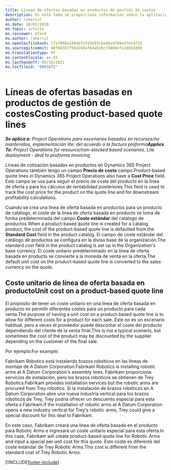 ```yaml
---
title: Líneas de ofertas basadas en productos de gestión de costes
description: En este tema se proporciona información sobre la aplicación de un precio de coste a una línea de oferta basada en producto.
author: ruhercul
ms.date: 10/01/2020
ms.topic: article
ms.reviewer: kfend
ms.author: ruhercul
ms.openlocfilehash: 1fa7896e249abfefd3e93cba4bad789e67e14f31
ms.sourcegitcommit: 40f68387f594180af64a5e5c748b6efa188bd300
ms.translationtype: HT
ms.contentlocale: es-ES
ms.lasthandoff: 05/10/2021
ms.locfileid: "6003472"
---
```

# <a name="costing-product-based-quote-lines"></a><span data-ttu-id="39043-103">Líneas de ofertas basadas en productos de gestión de costes</span><span class="sxs-lookup"><span data-stu-id="39043-103">Costing product-based quote lines</span></span>

<span data-ttu-id="39043-104">_**Se aplica a:** Project Operations para escenarios basados en recursos/no mantenidos, implementación lite: del acuerdo a la factura proforma_</span><span class="sxs-lookup"><span data-stu-id="39043-104">_**Applies To:** Project Operations for resource/non-stocked based scenarios, Lite deployment - deal to proforma invoicing_</span></span>


<span data-ttu-id="39043-105">Líneas de cotización basadas en productos en Dynamics 365 Project Operations también tengo un campo **Precio de coste** campo.</span><span class="sxs-lookup"><span data-stu-id="39043-105">Product-based quote lines in Dynamics 365 Project Operations also have a **Cost Price** field.</span></span> <span data-ttu-id="39043-106">Este campo se usa para seguir el precio de coste del producto en la línea de oferta y para los cálculos de rentabilidad posteriores.</span><span class="sxs-lookup"><span data-stu-id="39043-106">This field is used to track the cost price for the product on the quote line and for downstream profitability calculations.</span></span>

<span data-ttu-id="39043-107">Cuando se crea una línea de oferta basada en productos para un producto de catálogo, el coste de la línea de oferta basada en producto se toma de forma predeterminada del campo **Coste estándar** del catálogo de productos.</span><span class="sxs-lookup"><span data-stu-id="39043-107">When a product-based quote line is created for a catalog product, the cost of the product-based quote line is defaulted from the **Standard Cost** field in the product catalog.</span></span> <span data-ttu-id="39043-108">El campo de coste estándar del catálogo de productos se configura en la divisa base de la organización.</span><span class="sxs-lookup"><span data-stu-id="39043-108">The standard cost field in the product catalog is set up in the Organization's base currency.</span></span> <span data-ttu-id="39043-109">El coste unitario predeterminado en la línea de oferta basada en producto se convierte a la moneda de venta en la oferta.</span><span class="sxs-lookup"><span data-stu-id="39043-109">The default unit cost on the product-based quote line is converted to the sales currency on the quote.</span></span>

## <a name="unit-cost-on-a-product-based-quote-line"></a><span data-ttu-id="39043-110">Coste unitario de línea de oferta basada en producto</span><span class="sxs-lookup"><span data-stu-id="39043-110">Unit cost on a product-based quote line</span></span>

<span data-ttu-id="39043-111">El propósito de tener un coste unitario en una línea de oferta basada en producto es permitir diferentes costes para un producto para cada venta.</span><span class="sxs-lookup"><span data-stu-id="39043-111">The purpose of having a unit cost on a product-based quote line is to allow for different costs for a product for each sale.</span></span> <span data-ttu-id="39043-112">Este no es un escenario habitual, pero a veces el proveedor puede descontar el coste del producto dependiendo del cliente de la venta final.</span><span class="sxs-lookup"><span data-stu-id="39043-112">This is not a typical scenario, but sometimes the cost of the product may be discounted by the supplier depending on the customer of the final sale.</span></span>

<span data-ttu-id="39043-113">Por ejemplo:</span><span class="sxs-lookup"><span data-stu-id="39043-113">For example:</span></span>

<span data-ttu-id="39043-114">Fabrikam Robotics está instalando brazos robóticos en las líneas de montaje de A Datum Corporation.</span><span class="sxs-lookup"><span data-stu-id="39043-114">Fabrikam Robotics is installing robotic arms at A Datum Corporation's assembly lines.</span></span> <span data-ttu-id="39043-115">Fabrikam proporciona servicios de instalación, pero los brazos robóticos se obtienen de Trey Robotics.</span><span class="sxs-lookup"><span data-stu-id="39043-115">Fabrikam provides installation services but the robotic arms are procured from Trey robotics.</span></span> <span data-ttu-id="39043-116">Si la instalación de brazos robóticos en A Datum Corporation abre una nueva industria vertical para los brazos robóticos de Trey, Trey podría ofrecer un descuento especial para esta oferta a Fabrikam.</span><span class="sxs-lookup"><span data-stu-id="39043-116">If the installation of robotic arms at A Datum Corporation opens a new industry vertical for Trey's robotic arms, Trey could give a special discount for this deal to Fabrikam.</span></span>

<span data-ttu-id="39043-117">En este caso, Fabrikam creará una línea de oferta basada en el producto para Robotic Arms e ingresará un coste unitario especial para esta oferta.</span><span class="sxs-lookup"><span data-stu-id="39043-117">In this case, Fabrikam will create product-based quote line for Robotic Arms and input a special per unit cost for this quote.</span></span> <span data-ttu-id="39043-118">Este coste es diferente del coste estándar de Trey Robotic Arms.</span><span class="sxs-lookup"><span data-stu-id="39043-118">This cost is different from the standard cost of Trey Robotic Arms.</span></span>


[!INCLUDE[footer-include](../../includes/footer-banner.md)]